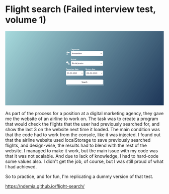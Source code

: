 # Flight search (Failed interview test, volume 1)
![picture](https://raw.githubusercontent.com/ndemia/demia.me/main/assets/images/interview01.png)

As part of the process for a position at a digital marketing agency, they gave me the website of an airline to work on. The task was to create a program that would check the flights that the user had previously searched for, and show the last 3 on the website next time it loaded. The main condition was that the code had to work from the console, like it was injected.
I found out that the airline website used localStorage to save previously searched flights, and design-wise, the results had to blend with the rest of the website. I managed to make it work, but the main issue with my code was that it was not scalable. And due to lack of knowledge, I had to hard-code some values also. I didn't get the job, of course, but I was still proud of what I had achieved.

So to practice, and for fun, I'm replicating a dummy version of that test.

https://ndemia.github.io/flight-search/
